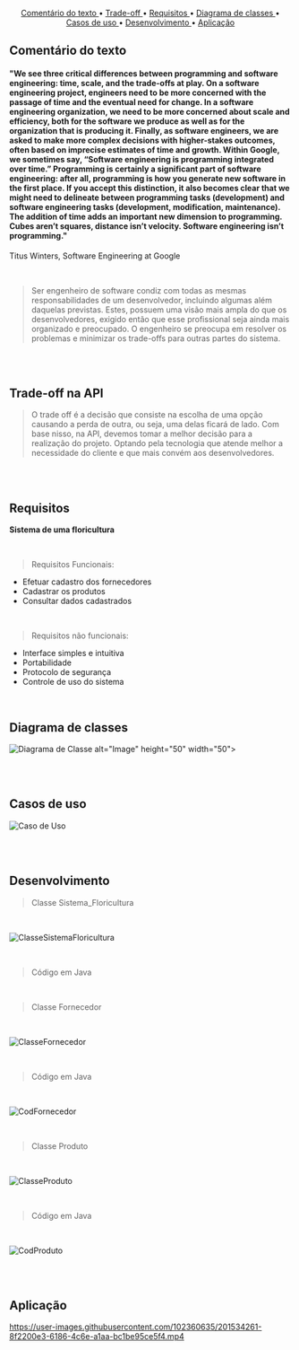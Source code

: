 <p align="center">
  <a href ="#comentário-do-texto">Comentário do texto </a>  • 
  <a href ="#trade-off-na-api">Trade-off </a>  • 
  <a href ="#requisitos">Requisitos </a>  • 
  <a href ="#diagrama-de-classes">Diagrama de classes </a>  •
  <a href ="#casos-de-uso">Casos de uso </a>  •
  <a href ="#desenvolvimento">Desenvolvimento </a>  •
  <a href ="#aplicação">Aplicação </a>

## Comentário do texto
#### "We see three critical differences between programming and software engineering: time, scale, and the trade-offs at play. On a software engineering project, engineers need to be more concerned with the passage of time and the eventual need for change. In a software engineering organization, we need to be more concerned about scale and efficiency, both for the software we produce as well as for the organization that is producing it. Finally, as software engineers, we are asked to make more complex decisions with higher-stakes outcomes, often based on imprecise estimates of time and growth. Within Google, we sometimes say, “Software engineering is programming integrated over time.” Programming is certainly a significant part of software engineering: after all, programming is how you generate new software in the first place. If you accept this distinction, it also becomes clear that we might need to delineate between programming tasks (development) and software engineering tasks (development, modification, maintenance). The addition of time adds an important new dimension to programming. Cubes aren’t squares, distance isn’t velocity. Software engineering isn’t programming."
Titus Winters, Software Engineering at Google

<br>

>Ser engenheiro de software condiz com todas as mesmas responsabilidades de um desenvolvedor, incluindo algumas além daquelas previstas. Estes, possuem uma visão mais ampla do que os desenvolvedores, exigido então que esse profissional seja ainda mais organizado e preocupado.
O engenheiro se preocupa em resolver os problemas e minimizar os trade-offs para outras partes do sistema.

<br><br>

## Trade-off na API

>O trade off é a decisão que consiste na escolha de uma opção causando a perda de outra, ou seja, uma delas ficará de lado.
Com base nisso, na API, devemos tomar a melhor decisão para a realização do projeto. Optando pela tecnologia que atende melhor a necessidade do cliente e que mais convém aos desenvolvedores.

<br><br>

## Requisitos
**Sistema de uma floricultura**

<br>

>Requisitos Funcionais:
- Efetuar cadastro dos fornecedores
- Cadastrar os produtos
- Consultar dados cadastrados

<br>

>Requisitos não funcionais:
- Interface simples e intuitiva
- Portabilidade
- Protocolo de segurança
- Controle de uso do sistema

<br>

## Diagrama de classes
![Diagrama de Classe](https://user-images.githubusercontent.com/102360635/202266256-2e26f11a-7679-4d09-8cba-1b7ee2a0e768.png) alt="Image" height="50" width="50">

<br><br>

## Casos de uso
![Caso de Uso](https://user-images.githubusercontent.com/102360635/202266286-5f3469cb-ee0b-4923-808d-f45a2013a912.png)

<br><br>

## Desenvolvimento
>Classe Sistema_Floricultura

<br>

![ClasseSistemaFloricultura](https://user-images.githubusercontent.com/102360635/202268265-00214a44-0de6-4b83-9523-6bacbdfec553.png)

<br>

>Código em Java

<br>

>Classe Fornecedor

<br>

![ClasseFornecedor](https://user-images.githubusercontent.com/102360635/202268286-9cece3a5-9f92-4a2f-9773-f0669148782d.png)

<br>

>Código em Java

<br>

![CodFornecedor](https://user-images.githubusercontent.com/102360635/202273632-d4e7f0f1-1bfd-430e-b463-4af555118b0f.png)

<br>

>Classe Produto

<br>

![ClasseProduto](https://user-images.githubusercontent.com/102360635/202268301-7c31f009-1b3e-4c35-83cf-24fd2cc93266.png)

<br>

>Código em Java

<br>

![CodProduto](https://user-images.githubusercontent.com/102360635/202273597-10262f3d-cff5-43e5-90ea-bc06592fc71b.png)

<br><br>

## Aplicação
https://user-images.githubusercontent.com/102360635/201534261-8f2200e3-6186-4c6e-a1aa-bc1be95ce5f4.mp4
